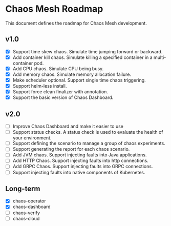 # Chaos Mesh Roadmap

This document defines the roadmap for Chaos Mesh development.

## v1.0

- [x] Support time skew chaos. Simulate time jumping forward or backward.
- [x] Add container kill chaos. Simulate killing a specified container in a multi-container pod.
- [x] Add CPU chaos. Simulate CPU being busy.
- [x] Add memory chaos. Simulate memory allocation failure.
- [x] Make scheduler optional. Support single time chaos triggering.
- [x] Support helm-less install.
- [x] Support force clean finalizer with annotation.
- [x] Support the basic version of Chaos Dashboard.

## v2.0

- [ ] Improve Chaos Dashboard and make it easier to use
- [ ] Support status checks. A status check is used to evaluate the health of your environment.
- [ ] Support defining the scenario to manage a group of chaos experiments.
- [ ] Support generating the report for each chaos scenario.
- [ ] Add JVM chaos. Support injecting faults into Java applications.
- [ ] Add HTTP Chaos. Support injecting faults into http connections.
- [ ] Add GRPC Chaos. Support injecting faults into GRPC connections.
- [ ] Support injecting faults into native components of Kubernetes.

## Long-term

- [x] chaos-operator
- [x] chaos-dashboard
- [ ] chaos-verify
- [ ] chaos-cloud
